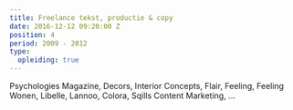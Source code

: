 ```yaml
---
title: Freelance tekst, productie & copy
date: 2016-12-12 09:20:00 Z
position: 4
period: 2009 - 2012
type:
  opleiding: true
---
```


Psychologies Magazine, Decors, Interior Concepts, Flair, Feeling, Feeling Wonen, Libelle, Lannoo, Colora, Sqills Content Marketing, ...